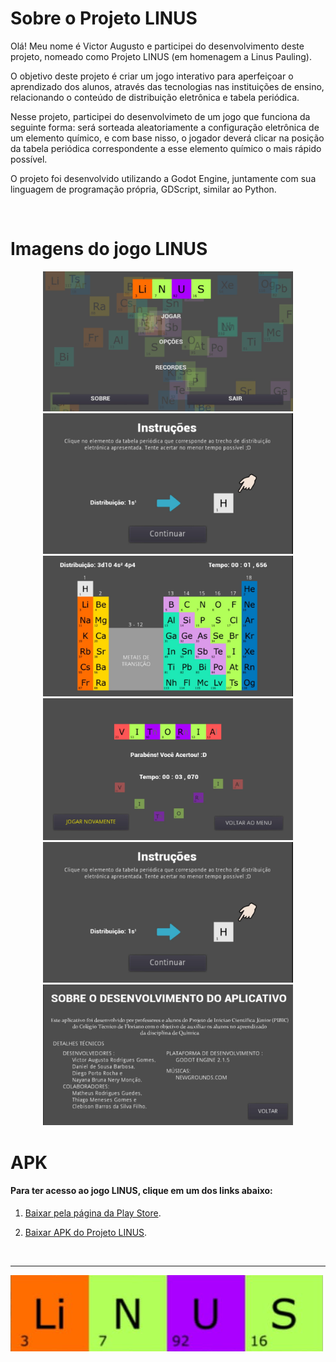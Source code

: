 # Sobre o Projeto LINUS

Olá! Meu nome é Victor Augusto e participei do desenvolvimento deste projeto, nomeado como Projeto LINUS (em homenagem a Linus Pauling).

O objetivo deste projeto é criar um jogo interativo para aperfeiçoar o aprendizado dos alunos, através das tecnologias nas instituições de ensino, relacionando o conteúdo de distribuição eletrônica e tabela periódica.

Nesse projeto, participei do desenvolvimeto de um jogo que funciona da seguinte forma: será sorteada aleatoriamente a configuração eletrônica de um elemento químico, e com base nisso, o jogador deverá clicar na posição da tabela periódica correspondente a esse elemento químico o mais rápido possível.

O projeto foi desenvolvido utilizando a Godot Engine, juntamente com sua linguagem de programação própria, GDScript, similar ao Python.

</br>

# Imagens do jogo LINUS

<div align="center">
<img src="https://github.com/VictorAugustoRodriguesGomes/Projeto_LINUS/blob/main/Imagem%20do%20projeto%20LINUS/img01.png" width="400"/>

<img src="https://github.com/VictorAugustoRodriguesGomes/Projeto_LINUS/blob/main/Imagem%20do%20projeto%20LINUS/img02.png" width="400"/>

<img src="https://github.com/VictorAugustoRodriguesGomes/Projeto_LINUS/blob/main/Imagem%20do%20projeto%20LINUS/img03.png" width="400"/>

<img src="https://github.com/VictorAugustoRodriguesGomes/Projeto_LINUS/blob/main/Imagem%20do%20projeto%20LINUS/img04.png" width="400"/>

<img src="https://github.com/VictorAugustoRodriguesGomes/Projeto_LINUS/blob/main/Imagem%20do%20projeto%20LINUS/img05.png" width="400"/>

<img src="https://github.com/VictorAugustoRodriguesGomes/Projeto_LINUS/blob/main/Imagem%20do%20projeto%20LINUS/img06.png" width="400"/>

</div>

# APK 
#### Para ter acesso ao jogo LINUS, clique em um dos links abaixo:
1. [Baixar pela página da Play Store](https://play.google.com/store/apps/details?id=br.ufpi.ctf.peia.linus&pli=1).

2. [Baixar APK do Projeto LINUS](https://github.com/VictorAugustoRodriguesGomes/Projeto_LINUS/tree/main/APK%20do%20projeto%20LINUS).

</br>

---------

<img src="https://github.com/VictorAugustoRodriguesGomes/Projeto_LINUS/blob/main/Imagem%20do%20projeto%20LINUS/img07.png"/>
